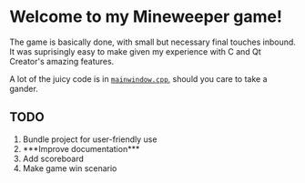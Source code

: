 # Welcome to my Mineweeper game!

The game is basically done, with small but necessary final touches inbound. It was suprisingly easy to make given my experience with C and Qt Creator's amazing features. 

A lot of the juicy code is in [<code>mainwindow.cpp</code>](mainwindow.cpp), should you care to take a gander.

## TODO

<ol>
  <li>Bundle project for user-friendly use</li>
  <li>***Improve documentation***</li>
  <li>Add scoreboard</li>
  <li>Make game win scenario</li>
</ol>
